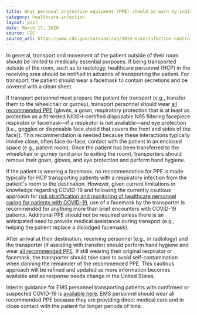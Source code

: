 ```yaml
---
title: What personal protective equipment (PPE) should be worn by individuals transporting patients who are confirmed with or under investigation for COVID-19 within a healthcare facility? For example, what PPE should be worn when transporting a patient to radiology for imaging that cannot be performed in the patient room?
category: healthcare-infection
layout: post
date: March 17, 2020
source: CDC
source_url: https://www.cdc.gov/coronavirus/2019-ncov/infection-control/infection-prevention-control-faq.html
---
```


In general, transport and movement of the patient outside of  their room should be limited to medically essential purposes. If being transported outside of the room, such as to radiology, healthcare personnel (HCP) in the receiving area should be notified in advance of transporting the patient. For transport, the patient should wear a facemask to contain secretions and be covered with a clean sheet.

If transport personnel must prepare the patient for transport (e.g., transfer them to the wheelchair or gurney), transport personnel should wear [all recommended PPE](https://www.cdc.gov/coronavirus/2019-ncov/infection-control/control-recommendations.html) (gloves, a gown, respiratory protection that is at least as protective as a fit-tested NIOSH-certified disposable N95 filtering facepiece respirator or facemask—if a respirator is not available—and eye protection [i.e., goggles or disposable face shield that covers the front and sides of the face]). This recommendation is needed because these interactions typically involve close, often face-to-face, contact with the patient in an enclosed space (e.g., patient room). Once the patient has been transferred to the wheelchair or gurney (and prior to exiting the room), transporters should remove their gown, gloves, and eye protection and perform hand hygiene.

If the patient is wearing a facemask, no recommendation for PPE is made typically for HCP transporting patients with a respiratory infection from the patient's room to the destination. However, given current limitations in knowledge regarding COVID-19 and following the currently cautious approach for [risk stratification and monitoring of healthcare personnel caring for patients with COVID-19](https://www.cdc.gov/coronavirus/2019-ncov/hcp/guidance-risk-assesment-hcp.html), use of a facemask by the transporter is recommended for anything more than brief encounters with COVID-19 patients. Additional PPE should not be required unless there is an anticipated need to provide medical assistance during transport (e.g., helping the patient replace a dislodged facemask).

After arrival at their destination, receiving personnel (e.g., in radiology) and the transporter (if assisting with transfer) should perform hand hygiene and wear [all recommended PPE](https://www.cdc.gov/coronavirus/2019-ncov/infection-control/control-recommendations.html). If still wearing their original respirator or facemask, the transporter should take care to avoid self-contamination when donning the remainder of the recommended PPE. This cautious approach will be refined and updated as more information becomes available and as response needs change in the United States.

Interim guidance for EMS personnel transporting patients with confirmed or suspected COVID-19 is [available here](https://www.cdc.gov/coronavirus/2019-ncov/hcp/guidance-for-ems.html). EMS personnel should wear all recommended PPE because they are providing direct medical care and in close contact with the patient for longer periods of time.
